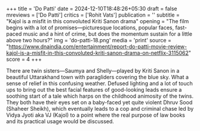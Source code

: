 +++
title = 'Do Patti'
date = 2024-12-10T18:48:26+05:30
draft = false
mreviews = ['Do Patti']
critics = ['Rohit Vats']
publication = ''
subtitle = "Kajol is a misfit in this convoluted Kriti Sanon drama"
opening = "The film begins with a lot of promises—picturesque locations, popular faces, fast-paced music and a hint of crime, but does the momentum sustain for a little above two hours?"
img = 'do-patti-18.png'
media = 'print'
source = "https://www.dnaindia.com/entertainment/report-do-patti-movie-review-kajol-is-a-misfit-in-this-convoluted-kriti-sanon-drama-on-netflix-3115062"
score = 4
+++

There are twin sisters—Saumya and Shelly—played by Kriti Sanon in a beautiful Uttarakhand town with paragliders covering the blue sky. What a sense of relief in this confusing weather. Defused lighting and a lot of touch ups to bring out the best facial features of good-looking leads ensure a soothing start of a tale which harps on the childhood animosity of the twins. They both have their eyes set on a baby-faced yet quite violent Dhruv Sood (Shaheer Sheikh), which eventually leads to a cop and criminal chase led by Vidya Jyoti aka VJ (Kajol) to a point where the real purpose of law books and its practical usage would be discussed.
